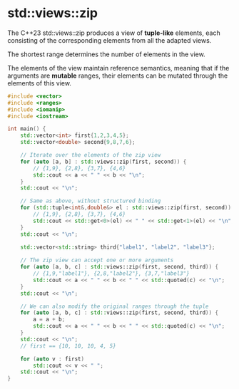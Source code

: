 # std::views::zip 

The C++23 std::views::zip produces a view of **tuple-like** elements, each consisting of the corresponding elements from all the adapted views.

The shortest range determines the number of elements in the view.

The elements of the view maintain reference semantics, meaning that if the arguments are **mutable** ranges, their elements can be mutated through the elements of this view.



```c++
#include <vector>
#include <ranges>
#include <iomanip>
#include <iostream>

int main() {
    std::vector<int> first{1,2,3,4,5};
    std::vector<double> second{9,8,7,6};

    // Iterate over the elements of the zip view
    for (auto [a, b] : std::views::zip(first, second)) {
        // {1,9}, {2,8}, {3,7}, {4,6}
        std::cout << a << " " << b << "\n";
    }
    std::cout << "\n";

    // Same as above, without structured binding
    for (std::tuple<int&,double&> el : std::views::zip(first, second)) {
        // {1,9}, {2,8}, {3,7}, {4,6}
        std::cout << std::get<0>(el) << " " << std::get<1>(el) << "\n";
    }
    std::cout << "\n";
    
    std::vector<std::string> third{"label1", "label2", "label3"};

    // The zip view can accept one or more arguments
    for (auto [a, b, c] : std::views::zip(first, second, third)) {
        // {1,9,"label1"}, {2,8,"label2"}, {3,7,"label3"}
        std::cout << a << " " << b << " " << std::quoted(c) << "\n";
    }
    std::cout << "\n";

    // We can also modify the original ranges through the tuple
    for (auto [a, b, c] : std::views::zip(first, second, third)) {
        a = a + b;
        std::cout << a << " " << b << " " << std::quoted(c) << "\n";
    }
    std::cout << "\n";
    // first == {10, 10, 10, 4, 5}

    for (auto v : first)
        std::cout << v << " ";
    std::cout << "\n";
}
```


